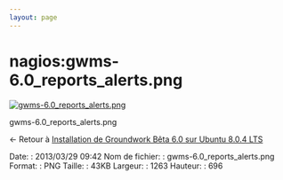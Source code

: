 ```yaml
---
layout: page
---
```


nagios:gwms-6.0\_reports\_alerts.png
====================================

[![gwms-6.0\_reports\_alerts.png](..//assets/media/nagios/gwms-6.0_reports_alerts.png@cache=&w=900&h=495 "gwms-6.0_reports_alerts.png")](..//assets/media/nagios/gwms-6.0_reports_alerts.png@cache= "Afficher le fichier original")

gwms-6.0\_reports\_alerts.png

← Retour à [Installation de Groundwork Bêta 6.0 sur Ubuntu 8.0.4
LTS](../../groundwork/groundwork6.0-install-ubuntu.html "groundwork:groundwork6.0-install-ubuntu")

Date:
:   2013/03/29 09:42
Nom de fichier:
:   gwms-6.0\_reports\_alerts.png
Format:
:   PNG
Taille:
:   43KB
Largeur:
:   1263
Hauteur:
:   696

